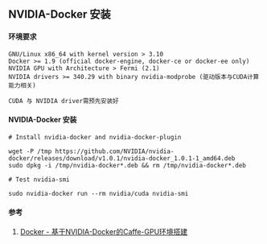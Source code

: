 ## NVIDIA-Docker 安装

#### 环境要求

``` text
GNU/Linux x86_64 with kernel version > 3.10 
Docker >= 1.9 (official docker-engine, docker-ce or docker-ee only) 
NVIDIA GPU with Architecture > Fermi (2.1) 
NVIDIA drivers >= 340.29 with binary nvidia-modprobe (驱动版本与CUDA计算能力相关)

CUDA 与 NVIDIA driver需预先安装好
```

#### NVIDIA-Docker 安装

``` shell
# Install nvidia-docker and nvidia-docker-plugin

wget -P /tmp https://github.com/NVIDIA/nvidia-docker/releases/download/v1.0.1/nvidia-docker_1.0.1-1_amd64.deb
sudo dpkg -i /tmp/nvidia-docker*.deb && rm /tmp/nvidia-docker*.deb

# Test nvidia-smi

sudo nvidia-docker run --rm nvidia/cuda nvidia-smi
```

#### 参考

1. [Docker - 基于NVIDIA-Docker的Caffe-GPU环境搭建](http://blog.csdn.net/zziahgf/article/details/72578273)